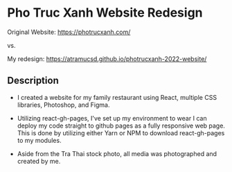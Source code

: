 # Pho Truc Xanh Website Redesign

Original Website: https://photrucxanh.com/

vs.

My redesign: https://atramucsd.github.io/photrucxanh-2022-website/

## Description

- I created a website for my family restaurant using React, multiple CSS libraries, Photoshop, and Figma. 

- Utilizing react-gh-pages, I've set up my environment to wear I can deploy my code straight to github pages as a fully responsive web page. This is done by utilizing either Yarn or NPM to download react-gh-pages to my modules. 

- Aside from the Tra Thai stock photo, all media was photographed and created by me. 
